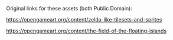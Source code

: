 Original links for these assets (both Public Domain):

https://opengameart.org/content/zelda-like-tilesets-and-sprites

https://opengameart.org/content/the-field-of-the-floating-islands
